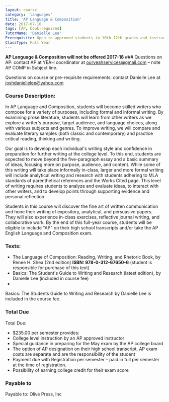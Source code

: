 ```yaml
---
layout: course
category: 'languages'
title: 'AP Language & Composition'
date: 2017-07-10
tags: [AP, book-required]
TutorName: 'Danielle Lee'
Prerequisite: Open to approved students in 10th-12th grades and instructor approval
ClassType: Full Year
---
```

**AP Language & Composition will not be offered 2017-18** ### Questions on AP: contact AP at YEAH coordinator at [ouryeahservices@gmail.com](mailto:ouryeahservices@gmail.com)  – note AP COMP in Subject line.Questions on course or pre-requisite requirements: contact Danielle Lee at [joshdaniellelee@yahoo.com](mailto:joshdaniellelee@yahoo.com)### Course Description:
 In AP Language and Composition, students will become skilled writers who compose for a variety of purposes, including formal and informal writing.  By examining prose literature, students will learn from other writers as we explore a writer's purpose, target audience, and language choices, along with various subjects and genres. To improve writing, we will compare and evaluate literary samples (both classic and contemporary) and practice critical reading, thinking and writing.Our goal is to develop each individual's writing style and confidence in preparation for further writing at the college level.  To this end, students are expected to move beyond the five-paragraph essay and a basic summary of ideas, focusing more on purpose, audience, and content. While some of this writing will take place informally in-class, larger and more formal writing will include analytical writing and research with students adhering to MLA standards of parenthetical references and the Works Cited page.  This level of writing requires students to analyze and evaluate ideas, to interact with other writers, and to develop points through supporting evidence and personal reflection.Students in this course will discover the fine art of written communication and hone their writing of expository, analytical, and persuasive papers.  They will also experience in-class exercises, reflective journal writing, and collaborative work.  By the end of this full-year course, students will be eligible to include "AP" on their high school transcripts and/or take the AP English Language and Composition exam.### Texts:*	The Language of Composition: Reading, Writing, and Rhetoric Book, by Renee H. Shea (2nd edition) **ISBN: 978-0-312-67650-6** (student is responsible for purchase of this text)*	Basics: The Student's Guide to Writing and Research (latest edition), by Danielle Lee (included in course fee)
* Basics: The Students Guide to Writing and Research by Danielle Lee is included in the course fee.### Total DueTotal Due:*	$235.00 per semester provides:* College level  instruction by an AP approved instructor 
* Special guidance in preparing for the May exam by the AP college board 
*  The option of AP designation on their high school transcript, AP exam costs are separate and are the responsibility of the student 
* 	Payment due with Registration per semester – paid in full per semester at the time of registration. 
* Possibility of earning college credit for their exam score### Payable toPayable to: Olive Press, Inc

 

                                                                                                             





